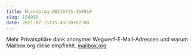 ```yaml
---
title: Microblog-20210715-154910
slug: 154910
date: 2021-07-15T15:49:10+02:00
---
```


Mehr Privatsphäre dank anonymer Wegwerf-E-Mail-Adressen und warum Mailbox.org diese empfiehlt. [mailbox.org](https://mailbox.org/de/post/mehr-privatsphaere-dank-anonymer-wegwerf-e-mail-adressen)
